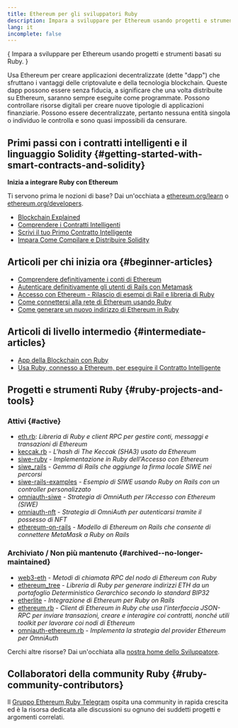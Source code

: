 ```yaml
---
title: Ethereum per gli sviluppatori Ruby
description: Impara a sviluppare per Ethereum usando progetti e strumenti basati su Ruby.
lang: it
incomplete: false
---
```


{
<FeaturedText>Impara a sviluppare per Ethereum usando progetti e strumenti basati su Ruby.</FeaturedText>
}

Usa Ethereum per creare applicazioni decentralizzate (dette "dapp") che sfruttano i vantaggi delle criptovalute e della tecnologia blockchain. Queste dapp possono essere senza fiducia, a significare che una volta distribuite su Ethereum, saranno sempre eseguite come programmate. Possono controllare risorse digitali per creare nuove tipologie di applicazioni finanziarie. Possono essere decentralizzate, pertanto nessuna entità singola o individuo le controlla e sono quasi impossibili da censurare.

## Primi passi con i contratti intelligenti e il linguaggio Solidity \{#getting-started-with-smart-contracts-and-solidity}

**Inizia a integrare Ruby con Ethereum**

Ti servono prima le nozioni di base? Dai un'occhiata a [ethereum.org/learn](/learn/) o [ethereum.org/developers](/developers/).

- [Blockchain Explained](https://kauri.io/article/d55684513211466da7f8cc03987607d5/blockchain-explained)
- [Comprendere i Contratti Intelligenti](https://kauri.io/article/e4f66c6079e74a4a9b532148d3158188/ethereum-101-part-5-the-smart-contract)
- [Scrivi il tuo Primo Contratto Intelligente](https://kauri.io/article/124b7db1d0cf4f47b414f8b13c9d66e2/remix-ide-your-first-smart-contract)
- [Impara Come Compilare e Distribuire Solidity](https://kauri.io/article/973c5f54c4434bb1b0160cff8c695369/understanding-smart-contract-compilation-and-deployment)

## Articoli per chi inizia ora \{#beginner-articles}

- [Comprendere definitivamente i conti di Ethereum](https://dev.to/q9/finally-understanding-ethereum-accounts-1kpe)
- [Autenticare definitivamente gli utenti di Rails con Metamask](https://dev.to/q9/finally-authenticating-rails-users-with-metamask-3fj)
- [Accesso con Ethereum - Rilascio di esempi di Rail e libreria di Ruby](https://blog.spruceid.com/sign-in-with-ethereum-ruby-library-release-and-rails-examples/)
- [Come connettersi alla rete di Ethereum usando Ruby](https://www.quicknode.com/guides/web3-sdks/how-to-connect-to-the-ethereum-network-using-ruby)
- [Come generare un nuovo indirizzo di Ethereum in Ruby](https://www.quicknode.com/guides/web3-sdks/how-to-generate-a-new-ethereum-address-in-ruby)

## Articoli di livello intermedio \{#intermediate-articles}

- [App della Blockchain con Ruby](https://www.nopio.com/blog/blockchain-app-ruby/)
- [Usa Ruby, connesso a Ethereum, per eseguire il Contratto Intelligente](https://titanwolf.org/Network/Articles/Article?AID=87285822-9b25-49d5-ba2a-7ad95fff7ef9)

## Progetti e strumenti Ruby \{#ruby-projects-and-tools}

### Attivi \{#active}

- [eth.rb](https://github.com/q9f/eth.rb): _Libreria di Ruby e client RPC per gestire conti, messaggi e transazioni di Ethereum_
- [keccak.rb](https://github.com/q9f/keccak.rb) - _L'hash di The Keccak (SHA3) usato da Ethereum_
- [siwe-ruby](https://github.com/spruceid/siwe-ruby) - _Implementazione in Ruby dell'Accesso con Ethereum_
- [siwe_rails](https://github.com/spruceid/siwe_rails) - _Gemma di Rails che aggiunge la firma locale SIWE nei percorsi_
- [siwe-rails-examples](https://github.com/spruceid/siwe-rails-examples) - _Esempio di SIWE usando Ruby on Rails con un controller personalizzato_
- [omniauth-siwe](https://github.com/spruceid/omniauth-siwe) - _Strategia di OmniAuth per l’Accesso con Ethereum (SIWE)_
- [omniauth-nft](https://github.com/valthon/omniauth-nft) - _Strategia di OmniAuth per autenticarsi tramite il possesso di NFT_
- [ethereum-on-rails](https://github.com/q9f/ethereum-on-rails) - _Modello di Ethereum on Rails che consente di connettere MetaMask a Ruby on Rails_

### Archiviato / Non più mantenuto \{#archived--no-longer-maintained}

- [web3-eth](https://github.com/spikewilliams/vtada-ethereum) - _Metodi di chiamata RPC del nodo di Ethereum con Ruby_
- [ethereum_tree](https://github.com/longhoangwkm/ethereum_tree) - _Libreria di Ruby per generare indirizzi ETH da un portafoglio Deterministico Gerarchico secondo lo standard BIP32_
- [etherlite](https://github.com/budacom/etherlite) - _Integrazione di Ethereum per Ruby on Rails_
- [ethereum.rb](https://github.com/EthWorks/ethereum.rb) - _Client di Ethereum in Ruby che usa l'interfaccia JSON-RPC per inviare transazioni, creare e interagire coi contratti, nonché utili toolkit per lavorare coi nodi di Ethereum_
- [omniauth-ethereum.rb](https://github.com/q9f/omniauth-ethereum.rb) - _Implementa la strategia del provider Ethereum per OmniAuth_

Cerchi altre risorse? Dai un'occhiata alla [nostra home dello Sviluppatore](/developers/).

## Collaboratori della community Ruby \{#ruby-community-contributors}

Il [Gruppo Ethereum Ruby Telegram](https://t.me/ruby_eth) ospita una community in rapida crescita ed è la risorsa dedicata alle discussioni su ognuno dei suddetti progetti e argomenti correlati.
